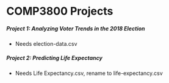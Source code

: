 # COMP3800 Projects

##### Project 1: Analyzing Voter Trends in the 2018 Election
- Needs election-data.csv

##### Project 2: Predicting Life Expectancy
- Needs Life Expectancy.csv, rename to life-expectancy.csv
